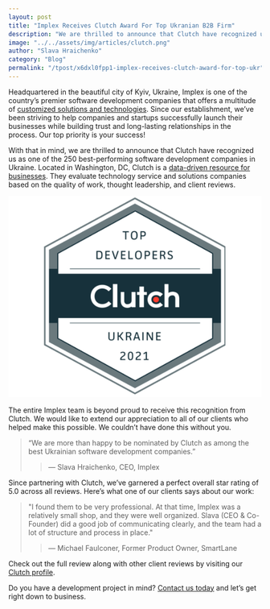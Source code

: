```yaml
---
layout: post
title: "Implex Receives Clutch Award For Top Ukranian B2B Firm"
description: "We are thrilled to announce that Clutch have recognized us as one of the 250 best-performing software development companies in Ukraine."
image: "../../assets/img/articles/clutch.png"
author: "Slava Hraichenko"
category: "Blog"
permalink: "/tpost/x6dxl0fpp1-implex-receives-clutch-award-for-top-ukr"
---
```


Headquartered in the beautiful city of Kyiv, Ukraine, Implex is one of the country’s premier software development companies that offers a multitude of [customized solutions and technologies](https://implex.dev/tpost/x6dxl0fpp1-implex-receives-clutch-award-for-top-ukr#:~:text=customized%20solutions%20and%20technologies). Since our establishment, we’ve been striving to help companies and startups successfully launch their businesses while building trust and long-lasting relationships in the process. Our top priority is your success!

With that in mind, we are thrilled to announce that Clutch have recognized us as one of the 250 best-performing software development companies in Ukraine. Located in Washington, DC, Clutch is a [data-driven resource for businesses](https://clutch.co/developers/ukraine). They evaluate technology service and solutions companies based on the quality of work, thought leadership, and client reviews.

![](../../assets/img/articles/clutch.png)

The entire Implex team is beyond proud to receive this recognition from Clutch. We would like to extend our appreciation to all of our clients who helped make this possible. We couldn’t have done this without you.

> “We are more than happy to be nominated by Clutch as among the best Ukrainian software development companies.”
>
> > — Slava Hraichenko, CEO, Implex

Since partnering with Clutch, we’ve garnered a perfect overall star rating of 5.0 across all reviews. Here’s what one of our clients says about our work:

> "I found them to be very professional. At that time, Implex was a relatively small shop, and they were well organized. Slava (CEO & Co-Founder)
> did a good job of communicating clearly, and the team had a lot of structure and process in place."
>
> > — Michael Faulconer, Former Product Owner, SmartLane

Check out the full review along with other client reviews by visiting our [Clutch profile](https://clutch.co/profile/implex).

Do you have a development project in mind? [Contact us today](https://implex.dev/#contact-us) and let’s get right down to business.

